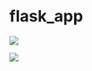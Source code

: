 # flask_app
<a href="https://codeclimate.com/github/akshaymorale2/flask_app/maintainability"><img src="https://api.codeclimate.com/v1/badges/fca26f1336f36e436ae7/maintainability" /></a>



<a href="https://codeclimate.com/github/akshaymorale2/flask_app/test_coverage"><img src="https://api.codeclimate.com/v1/badges/fca26f1336f36e436ae7/test_coverage" /></a>

